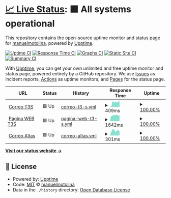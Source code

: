 # [📈 Live Status](https://manuelmotolina.github.io/visor): <!--live status--> **🟩 All systems operational**

This repository contains the open-source uptime monitor and status page for [manuelmotolina](https://manuelmotolina.github.io/visor), powered by [Upptime](https://github.com/upptime/upptime).

[![Uptime CI](https://github.com/manuelmotolina/visor/workflows/Uptime%20CI/badge.svg)](https://github.com/manuelmotolina/visor/actions?query=workflow%3A%22Uptime+CI%22)
[![Response Time CI](https://github.com/manuelmotolina/visor/workflows/Response%20Time%20CI/badge.svg)](https://github.com/manuelmotolina/visor/actions?query=workflow%3A%22Response+Time+CI%22)
[![Graphs CI](https://github.com/manuelmotolina/visor/workflows/Graphs%20CI/badge.svg)](https://github.com/manuelmotolina/visor/actions?query=workflow%3A%22Graphs+CI%22)
[![Static Site CI](https://github.com/manuelmotolina/visor/workflows/Static%20Site%20CI/badge.svg)](https://github.com/manuelmotolina/visor/actions?query=workflow%3A%22Static+Site+CI%22)
[![Summary CI](https://github.com/manuelmotolina/visor/workflows/Summary%20CI/badge.svg)](https://github.com/manuelmotolina/visor/actions?query=workflow%3A%22Summary+CI%22)

With [Upptime](https://upptime.js.org), you can get your own unlimited and free uptime monitor and status page, powered entirely by a GitHub repository. We use [Issues](https://github.com/manuelmotolina/visor/issues) as incident reports, [Actions](https://github.com/manuelmotolina/visor/actions) as uptime monitors, and [Pages](https://manuelmotolina.github.io/visor) for the status page.

<!--start: status pages-->
<!-- This summary is generated by Upptime (https://github.com/upptime/upptime) -->
<!-- Do not edit this manually, your changes will be overwritten -->
<!-- prettier-ignore -->
| URL | Status | History | Response Time | Uptime |
| --- | ------ | ------- | ------------- | ------ |
| <img alt="" src="https://favicons.githubusercontent.com/correo.t3s.com.mx" height="13"> [Correo T3S](https://correo.t3s.com.mx) | 🟩 Up | [correo-t3-s.yml](https://github.com/manuelmotolina/visor/commits/HEAD/history/correo-t3-s.yml) | <details><summary><img alt="Response time graph" src="./graphs/correo-t3-s/response-time-week.png" height="20"> 409ms</summary><br><a href="https://manuelmotolina.github.io/visor/history/correo-t3-s"><img alt="Response time 391" src="https://img.shields.io/endpoint?url=https%3A%2F%2Fraw.githubusercontent.com%2Fmanuelmotolina%2Fvisor%2FHEAD%2Fapi%2Fcorreo-t3-s%2Fresponse-time.json"></a><br><a href="https://manuelmotolina.github.io/visor/history/correo-t3-s"><img alt="24-hour response time 521" src="https://img.shields.io/endpoint?url=https%3A%2F%2Fraw.githubusercontent.com%2Fmanuelmotolina%2Fvisor%2FHEAD%2Fapi%2Fcorreo-t3-s%2Fresponse-time-day.json"></a><br><a href="https://manuelmotolina.github.io/visor/history/correo-t3-s"><img alt="7-day response time 409" src="https://img.shields.io/endpoint?url=https%3A%2F%2Fraw.githubusercontent.com%2Fmanuelmotolina%2Fvisor%2FHEAD%2Fapi%2Fcorreo-t3-s%2Fresponse-time-week.json"></a><br><a href="https://manuelmotolina.github.io/visor/history/correo-t3-s"><img alt="30-day response time 367" src="https://img.shields.io/endpoint?url=https%3A%2F%2Fraw.githubusercontent.com%2Fmanuelmotolina%2Fvisor%2FHEAD%2Fapi%2Fcorreo-t3-s%2Fresponse-time-month.json"></a><br><a href="https://manuelmotolina.github.io/visor/history/correo-t3-s"><img alt="1-year response time 391" src="https://img.shields.io/endpoint?url=https%3A%2F%2Fraw.githubusercontent.com%2Fmanuelmotolina%2Fvisor%2FHEAD%2Fapi%2Fcorreo-t3-s%2Fresponse-time-year.json"></a></details> | <details><summary><a href="https://manuelmotolina.github.io/visor/history/correo-t3-s">100.00%</a></summary><a href="https://manuelmotolina.github.io/visor/history/correo-t3-s"><img alt="All-time uptime 99.94%" src="https://img.shields.io/endpoint?url=https%3A%2F%2Fraw.githubusercontent.com%2Fmanuelmotolina%2Fvisor%2FHEAD%2Fapi%2Fcorreo-t3-s%2Fuptime.json"></a><br><a href="https://manuelmotolina.github.io/visor/history/correo-t3-s"><img alt="24-hour uptime 100.00%" src="https://img.shields.io/endpoint?url=https%3A%2F%2Fraw.githubusercontent.com%2Fmanuelmotolina%2Fvisor%2FHEAD%2Fapi%2Fcorreo-t3-s%2Fuptime-day.json"></a><br><a href="https://manuelmotolina.github.io/visor/history/correo-t3-s"><img alt="7-day uptime 100.00%" src="https://img.shields.io/endpoint?url=https%3A%2F%2Fraw.githubusercontent.com%2Fmanuelmotolina%2Fvisor%2FHEAD%2Fapi%2Fcorreo-t3-s%2Fuptime-week.json"></a><br><a href="https://manuelmotolina.github.io/visor/history/correo-t3-s"><img alt="30-day uptime 100.00%" src="https://img.shields.io/endpoint?url=https%3A%2F%2Fraw.githubusercontent.com%2Fmanuelmotolina%2Fvisor%2FHEAD%2Fapi%2Fcorreo-t3-s%2Fuptime-month.json"></a><br><a href="https://manuelmotolina.github.io/visor/history/correo-t3-s"><img alt="1-year uptime 99.94%" src="https://img.shields.io/endpoint?url=https%3A%2F%2Fraw.githubusercontent.com%2Fmanuelmotolina%2Fvisor%2FHEAD%2Fapi%2Fcorreo-t3-s%2Fuptime-year.json"></a></details>
| <img alt="" src="https://favicons.githubusercontent.com/www.t3s.com.mx" height="13"> [Pagina WEB T3S](https://www.t3s.com.mx) | 🟩 Up | [pagina-web-t3-s.yml](https://github.com/manuelmotolina/visor/commits/HEAD/history/pagina-web-t3-s.yml) | <details><summary><img alt="Response time graph" src="./graphs/pagina-web-t3-s/response-time-week.png" height="20"> 1642ms</summary><br><a href="https://manuelmotolina.github.io/visor/history/pagina-web-t3-s"><img alt="Response time 1704" src="https://img.shields.io/endpoint?url=https%3A%2F%2Fraw.githubusercontent.com%2Fmanuelmotolina%2Fvisor%2FHEAD%2Fapi%2Fpagina-web-t3-s%2Fresponse-time.json"></a><br><a href="https://manuelmotolina.github.io/visor/history/pagina-web-t3-s"><img alt="24-hour response time 1663" src="https://img.shields.io/endpoint?url=https%3A%2F%2Fraw.githubusercontent.com%2Fmanuelmotolina%2Fvisor%2FHEAD%2Fapi%2Fpagina-web-t3-s%2Fresponse-time-day.json"></a><br><a href="https://manuelmotolina.github.io/visor/history/pagina-web-t3-s"><img alt="7-day response time 1642" src="https://img.shields.io/endpoint?url=https%3A%2F%2Fraw.githubusercontent.com%2Fmanuelmotolina%2Fvisor%2FHEAD%2Fapi%2Fpagina-web-t3-s%2Fresponse-time-week.json"></a><br><a href="https://manuelmotolina.github.io/visor/history/pagina-web-t3-s"><img alt="30-day response time 1617" src="https://img.shields.io/endpoint?url=https%3A%2F%2Fraw.githubusercontent.com%2Fmanuelmotolina%2Fvisor%2FHEAD%2Fapi%2Fpagina-web-t3-s%2Fresponse-time-month.json"></a><br><a href="https://manuelmotolina.github.io/visor/history/pagina-web-t3-s"><img alt="1-year response time 1704" src="https://img.shields.io/endpoint?url=https%3A%2F%2Fraw.githubusercontent.com%2Fmanuelmotolina%2Fvisor%2FHEAD%2Fapi%2Fpagina-web-t3-s%2Fresponse-time-year.json"></a></details> | <details><summary><a href="https://manuelmotolina.github.io/visor/history/pagina-web-t3-s">100.00%</a></summary><a href="https://manuelmotolina.github.io/visor/history/pagina-web-t3-s"><img alt="All-time uptime 100.00%" src="https://img.shields.io/endpoint?url=https%3A%2F%2Fraw.githubusercontent.com%2Fmanuelmotolina%2Fvisor%2FHEAD%2Fapi%2Fpagina-web-t3-s%2Fuptime.json"></a><br><a href="https://manuelmotolina.github.io/visor/history/pagina-web-t3-s"><img alt="24-hour uptime 100.00%" src="https://img.shields.io/endpoint?url=https%3A%2F%2Fraw.githubusercontent.com%2Fmanuelmotolina%2Fvisor%2FHEAD%2Fapi%2Fpagina-web-t3-s%2Fuptime-day.json"></a><br><a href="https://manuelmotolina.github.io/visor/history/pagina-web-t3-s"><img alt="7-day uptime 100.00%" src="https://img.shields.io/endpoint?url=https%3A%2F%2Fraw.githubusercontent.com%2Fmanuelmotolina%2Fvisor%2FHEAD%2Fapi%2Fpagina-web-t3-s%2Fuptime-week.json"></a><br><a href="https://manuelmotolina.github.io/visor/history/pagina-web-t3-s"><img alt="30-day uptime 100.00%" src="https://img.shields.io/endpoint?url=https%3A%2F%2Fraw.githubusercontent.com%2Fmanuelmotolina%2Fvisor%2FHEAD%2Fapi%2Fpagina-web-t3-s%2Fuptime-month.json"></a><br><a href="https://manuelmotolina.github.io/visor/history/pagina-web-t3-s"><img alt="1-year uptime 100.00%" src="https://img.shields.io/endpoint?url=https%3A%2F%2Fraw.githubusercontent.com%2Fmanuelmotolina%2Fvisor%2FHEAD%2Fapi%2Fpagina-web-t3-s%2Fuptime-year.json"></a></details>
| <img alt="" src="https://favicons.githubusercontent.com/mail.segurosatlas-informa.mx" height="13"> [Correo Altas](https://mail.segurosatlas-informa.mx) | 🟩 Up | [correo-altas.yml](https://github.com/manuelmotolina/visor/commits/HEAD/history/correo-altas.yml) | <details><summary><img alt="Response time graph" src="./graphs/correo-altas/response-time-week.png" height="20"> 301ms</summary><br><a href="https://manuelmotolina.github.io/visor/history/correo-altas"><img alt="Response time 275" src="https://img.shields.io/endpoint?url=https%3A%2F%2Fraw.githubusercontent.com%2Fmanuelmotolina%2Fvisor%2FHEAD%2Fapi%2Fcorreo-altas%2Fresponse-time.json"></a><br><a href="https://manuelmotolina.github.io/visor/history/correo-altas"><img alt="24-hour response time 270" src="https://img.shields.io/endpoint?url=https%3A%2F%2Fraw.githubusercontent.com%2Fmanuelmotolina%2Fvisor%2FHEAD%2Fapi%2Fcorreo-altas%2Fresponse-time-day.json"></a><br><a href="https://manuelmotolina.github.io/visor/history/correo-altas"><img alt="7-day response time 301" src="https://img.shields.io/endpoint?url=https%3A%2F%2Fraw.githubusercontent.com%2Fmanuelmotolina%2Fvisor%2FHEAD%2Fapi%2Fcorreo-altas%2Fresponse-time-week.json"></a><br><a href="https://manuelmotolina.github.io/visor/history/correo-altas"><img alt="30-day response time 280" src="https://img.shields.io/endpoint?url=https%3A%2F%2Fraw.githubusercontent.com%2Fmanuelmotolina%2Fvisor%2FHEAD%2Fapi%2Fcorreo-altas%2Fresponse-time-month.json"></a><br><a href="https://manuelmotolina.github.io/visor/history/correo-altas"><img alt="1-year response time 275" src="https://img.shields.io/endpoint?url=https%3A%2F%2Fraw.githubusercontent.com%2Fmanuelmotolina%2Fvisor%2FHEAD%2Fapi%2Fcorreo-altas%2Fresponse-time-year.json"></a></details> | <details><summary><a href="https://manuelmotolina.github.io/visor/history/correo-altas">100.00%</a></summary><a href="https://manuelmotolina.github.io/visor/history/correo-altas"><img alt="All-time uptime 99.96%" src="https://img.shields.io/endpoint?url=https%3A%2F%2Fraw.githubusercontent.com%2Fmanuelmotolina%2Fvisor%2FHEAD%2Fapi%2Fcorreo-altas%2Fuptime.json"></a><br><a href="https://manuelmotolina.github.io/visor/history/correo-altas"><img alt="24-hour uptime 100.00%" src="https://img.shields.io/endpoint?url=https%3A%2F%2Fraw.githubusercontent.com%2Fmanuelmotolina%2Fvisor%2FHEAD%2Fapi%2Fcorreo-altas%2Fuptime-day.json"></a><br><a href="https://manuelmotolina.github.io/visor/history/correo-altas"><img alt="7-day uptime 100.00%" src="https://img.shields.io/endpoint?url=https%3A%2F%2Fraw.githubusercontent.com%2Fmanuelmotolina%2Fvisor%2FHEAD%2Fapi%2Fcorreo-altas%2Fuptime-week.json"></a><br><a href="https://manuelmotolina.github.io/visor/history/correo-altas"><img alt="30-day uptime 100.00%" src="https://img.shields.io/endpoint?url=https%3A%2F%2Fraw.githubusercontent.com%2Fmanuelmotolina%2Fvisor%2FHEAD%2Fapi%2Fcorreo-altas%2Fuptime-month.json"></a><br><a href="https://manuelmotolina.github.io/visor/history/correo-altas"><img alt="1-year uptime 99.96%" src="https://img.shields.io/endpoint?url=https%3A%2F%2Fraw.githubusercontent.com%2Fmanuelmotolina%2Fvisor%2FHEAD%2Fapi%2Fcorreo-altas%2Fuptime-year.json"></a></details>

<!--end: status pages-->

[**Visit our status website →**](https://manuelmotolina.github.io/visor)

## 📄 License

- Powered by: [Upptime](https://github.com/upptime/upptime)
- Code: [MIT](./LICENSE) © [manuelmotolina](https://manuelmotolina.github.io/visor)
- Data in the `./history` directory: [Open Database License](https://opendatacommons.org/licenses/odbl/1-0/)
